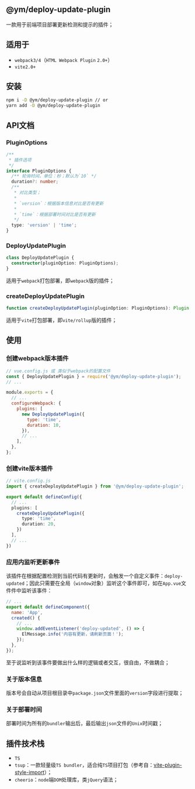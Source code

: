 ## @ym/deploy-update-plugin

一款用于前端项目部署更新检测和提示的插件；

## 适用于

- `webpack3/4`（`HTML Webpack Plugin` `2.0+`）
- `vite2.0+`

## 安装

```bash
npm i -D @ym/deploy-update-plugin // or
yarn add -D @ym/deploy-update-plugin
```


## API文档

### PluginOptions

```ts
/**
 * 插件选项
 */
interface PluginOptions {
  /** 轮询时间，单位：秒；默认为`10` */
  duration?: number;
  /**
   * 对比类型；
   * 
   * `version`：根据版本信息对比是否有更新
   * 
   * `time`：根据部署时间对比是否有更新
   */
  type: 'version' | 'time';
}
```

### DeployUpdatePlugin

```ts
class DeployUpdatePlugin {
  constructor(pluginOption: PluginOptions);
}
```

适用于`webpack`打包部署，即`webpack`版的插件；

### createDeployUpdatePlugin

```ts
function createDeployUpdatePlugin(pluginOption: PluginOptions): Plugin
```

适用于`vite`打包部署，即`vite/rollup`版的插件；

## 使用

### 创建webpack版本插件

```js
// vue.config.js 或 类似于webpack的配置文件
const { DeployUpdatePlugin } = require('@ym/deploy-update-plugin');
// ...

module.exports = {
  // ...
  configureWebpack: {
    plugins: [
      new DeployUpdatePlugin({
        type: 'time',
        duration: 10,
      }),
      // ...
    ],
  },
};
```

### 创建vite版本插件

```ts
// vite.config.js
import { createDeployUpdatePlugin } from '@ym/deploy-update-plugin';

export default defineConfig({
  // ...
  plugins: [
    createDeployUpdatePlugin({
      type: 'time',
      duration: 20,
    })
  ],
  // ...
})
```

### 应用内监听更新事件

该插件在根据配置检测到当前代码有更新时，会触发一个自定义事件：`deploy-updated`；因此只需要在全局（`window`对象）监听这个事件即可，如在`App.vue`文件件中监听该事件：

```js
// ...
export default defineComponent({
  name: 'App',
  created() {
    // ...
    window.addEventListener('deploy-updated', () => {
      ElMessage.info('内容有更新，请刷新页面！');
    });
  },
});
```

至于说监听到该事件要做出什么样的逻辑或者交互，很自由，不做耦合；

### 关于版本信息

版本号会自动从项目根目录中`package.json`文件里面的`version`字段进行提取；

### 关于部署时间

部署时间为所有的`bundler`输出后，最后输出`json`文件的`Unix`时间戳；

## 插件技术栈

- `TS`
- `tsup`：一款轻量级`TS bundler`，适合纯`TS`项目打包（参考自：[vite-plugin-style-import](https://github.com/anncwb/vite-plugin-style-import)）；
- `cheerio`：`node`端`DOM`处理库，类`jQuery`语法；

